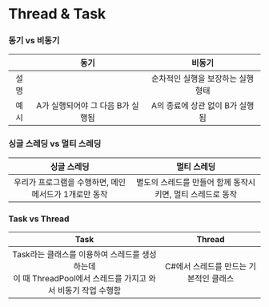 # Thread & Task


### 동기 vs 비동기
||동기|비동기|
|:---:|:---:|:---:|
|설명||순차적인 실행을 보장하는 실행 형태|순서가 상관없이 실행되는 형태|
|예시|A가 실행되어야 그 다음 B가 실행됨|A의 종료에 상관 없이 B가 실행됨|


### 싱글 스레딩 vs 멀티 스레딩
|싱글 스레딩|멀티 스레딩|
|:---:|:---:|
|우리가 프로그램을 수행하면, 메인 메서드가 1개로만 동작|별도의 스레드를 만들어 함께 동작시키면, 멀티 스레드로 동작|


### Task vs Thread
|Task|Thread|
|:---:|:---:|
|Task라는 클래스를 이용하여 스레드를 생성하는데<br>이 때 ThreadPool에서 스레드를 가지고 와서 비동기 작업 수행함|C#에서 스레드를 만드는 기본적인 클래스|

